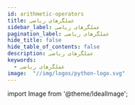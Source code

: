 ```yaml
---
id: arithmetic-operators
title: عملگرهای ریاضی
sidebar_label: عملگرهای ریاضی
pagination_label: عملگرهای ریاضی
hide_title: false
hide_table_of_contents: false
description: عملگرهای ریاضی
keywords:
  - عملگرهای ریاضی
image:  "//img/logos/python-logo.svg"
---
```


import Image from '@theme/IdealImage';
